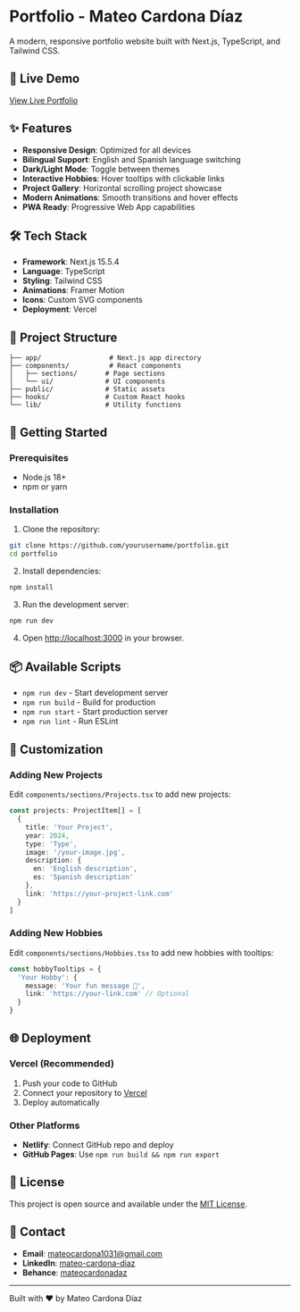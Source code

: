 # Portfolio - Mateo Cardona Díaz

A modern, responsive portfolio website built with Next.js, TypeScript, and Tailwind CSS.

## 🚀 Live Demo

[View Live Portfolio](https://your-vercel-url.vercel.app) <!-- Update this with your actual Vercel URL -->

## ✨ Features

- **Responsive Design**: Optimized for all devices
- **Bilingual Support**: English and Spanish language switching
- **Dark/Light Mode**: Toggle between themes
- **Interactive Hobbies**: Hover tooltips with clickable links
- **Project Gallery**: Horizontal scrolling project showcase
- **Modern Animations**: Smooth transitions and hover effects
- **PWA Ready**: Progressive Web App capabilities

## 🛠️ Tech Stack

- **Framework**: Next.js 15.5.4
- **Language**: TypeScript
- **Styling**: Tailwind CSS
- **Animations**: Framer Motion
- **Icons**: Custom SVG components
- **Deployment**: Vercel

## 📁 Project Structure

```
├── app/                 # Next.js app directory
├── components/          # React components
│   ├── sections/       # Page sections
│   └── ui/             # UI components
├── public/             # Static assets
├── hooks/              # Custom React hooks
└── lib/                # Utility functions
```

## 🚀 Getting Started

### Prerequisites

- Node.js 18+ 
- npm or yarn

### Installation

1. Clone the repository:
```bash
git clone https://github.com/yourusername/portfolio.git
cd portfolio
```

2. Install dependencies:
```bash
npm install
```

3. Run the development server:
```bash
npm run dev
```

4. Open [http://localhost:3000](http://localhost:3000) in your browser.

## 📦 Available Scripts

- `npm run dev` - Start development server
- `npm run build` - Build for production
- `npm run start` - Start production server
- `npm run lint` - Run ESLint

## 🎨 Customization

### Adding New Projects

Edit `components/sections/Projects.tsx` to add new projects:

```typescript
const projects: ProjectItem[] = [
  {
    title: 'Your Project',
    year: 2024,
    type: 'Type',
    image: '/your-image.jpg',
    description: {
      en: 'English description',
      es: 'Spanish description'
    },
    link: 'https://your-project-link.com'
  }
]
```

### Adding New Hobbies

Edit `components/sections/Hobbies.tsx` to add new hobbies with tooltips:

```typescript
const hobbyTooltips = {
  'Your Hobby': {
    message: 'Your fun message 🎯',
    link: 'https://your-link.com' // Optional
  }
}
```

## 🌐 Deployment

### Vercel (Recommended)

1. Push your code to GitHub
2. Connect your repository to [Vercel](https://vercel.com)
3. Deploy automatically

### Other Platforms

- **Netlify**: Connect GitHub repo and deploy
- **GitHub Pages**: Use `npm run build && npm run export`

## 📝 License

This project is open source and available under the [MIT License](LICENSE).

## 📧 Contact

- **Email**: mateocardona1031@gmail.com
- **LinkedIn**: [mateo-cardona-díaz](https://www.linkedin.com/in/mateo-cardona-díaz/)
- **Behance**: [mateocardonadaz](https://www.behance.net/mateocardonadaz)

---

Built with ❤️ by Mateo Cardona Díaz